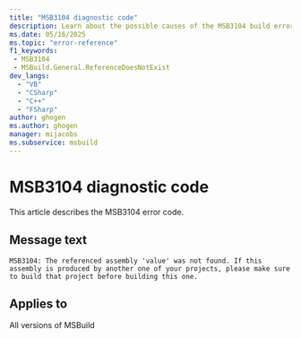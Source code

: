 ```yaml
---
title: "MSB3104 diagnostic code"
description: Learn about the possible causes of the MSB3104 build error, and get troubleshooting tips.
ms.date: 05/16/2025
ms.topic: "error-reference"
f1_keywords:
 - MSB3104
 - MSBuild.General.ReferenceDoesNotExist
dev_langs:
  - "VB"
  - "CSharp"
  - "C++"
  - "FSharp"
author: ghogen
ms.author: ghogen
manager: mijacobs
ms.subservice: msbuild
---
```


# MSB3104 diagnostic code

<!-- :::ErrorDefinitionDescription::: -->
<!-- :::editable-content name="introDescription"::: -->
This article describes the MSB3104 error code.
<!-- :::editable-content-end::: -->

## Message text

<!-- :::editable-content name="messageText"::: -->
`MSB3104: The referenced assembly 'value' was not found. If this assembly is produced by another one of your projects, please make sure to build that project before building this one.`
<!-- :::editable-content-end::: -->
<!-- MSB3104: The referenced assembly "{0}" was not found. If this assembly is produced by another one of your projects, please make sure to build that project before building this one. -->

<!-- :::editable-content name="postOutputDescription"::: -->
<!--
{StrBegin="MSB3104: "}
-->
<!-- :::editable-content-end::: -->
<!-- :::ErrorDefinitionDescription-end::: -->

## Applies to

All versions of MSBuild
